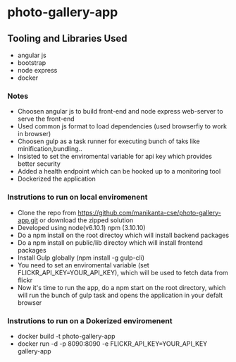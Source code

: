 # photo-gallery-app

## Tooling and Libraries Used
- angular js
- bootstrap
- node express
- docker

### Notes

- Choosen angular js to build front-end and node express web-server to serve the front-end
- Used common js format to load dependencies (used browserfiy to work in browser)
- Choosen gulp as a task runner for executing bunch of taks like minification,bundling..
- Insisted to set the enviromental variable for api key which provides better security
- Added a health endpoint which can be hooked up to a monitoring tool
- Dockerized the application 


### Instrutions to run on local enviromenent 

- Clone the repo from https://github.com/manikanta-cse/photo-gallery-app.git or download the zipped solution
- Developed using node(v6.10.1) npm (3.10.10) 
- Do a npm install on the root directoy which will install backend packages
- Do a npm install on public/lib directoy which will install frontend packages
- Install Gulp globally (npm install -g gulp-cli)
- You need to set an enviromental variable (set FLICKR_API_KEY=YOUR_API_KEY), which will be used to fetch data from flickr 
- Now it's time to run the app, do a npm start on the root directory, which will run the bunch of gulp task and opens        the application in your defalt browser

### Instrutions to run on a Dokerized enviromenent

- docker build -t photo-gallery-app
- docker run -d -p 8090:8090 -e FLICKR_API_KEY=YOUR_API_KEY gallery-app

